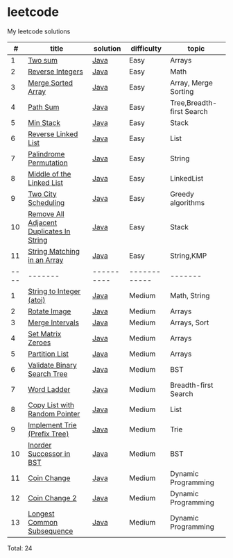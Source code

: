 # leetcode
My leetcode solutions

| #  | title | solution | difficulty | topic |
|----|-------|----------|------------|-------|
|1   |[Two sum](https://leetcode.com/problems/two-sum/)|[Java](https://github.com/AlinaKisialiova/leetcode/blob/master/src/easy/TwoSum.java)|Easy|Arrays
|2   |[Reverse Integers](https://leetcode.com/problems/reverse-integer/)|[Java](https://github.com/AlinaKisialiova/leetcode/blob/master/src/easy/ReverseInteger.java)|Easy|Math|
|3   |[Merge Sorted Array](https://leetcode.com/problems/merge-sorted-array/)|[Java](https://github.com/AlinaKisialiova/leetcode/blob/master/src/easy/MergeSortedArray.java)|Easy|Array, Merge Sorting|
|4   |[Path Sum](https://leetcode.com/problems/path-sum/)|[Java](https://github.com/AlinaKisialiova/leetcode/blob/master/src/easy/PathSum.java)|Easy|Tree,Breadth-first Search|
|5   |[Min Stack](https://leetcode.com/problems/min-stack/)|[Java](https://github.com/AlinaKisialiova/leetcode/blob/master/src/easy/MinStack.java)|Easy|Stack|
|6   |[Reverse Linked List](https://leetcode.com/problems/reverse-linked-list/)|[Java](https://github.com/AlinaKisialiova/leetcode/blob/master/src/easy/ReverseLinkedList.java)|Easy|List|
|7   |[Palindrome Permutation](https://leetcode.com/articles/palindrome-permutation/)|[Java](https://github.com/AlinaKisialiova/leetcode/blob/master/src/easy/PalindromePermutation.java)|Easy|String|
|8   |[Middle of the Linked List](https://leetcode.com/problems/middle-of-the-linked-list/)|[Java](https://github.com/AlinaKisialiova/leetcode/blob/master/src/easy/MiddleOfTheLinkedList.java)|Easy|LinkedList|
|9   |[Two City Scheduling](https://leetcode.com/problems/two-city-scheduling/)|[Java](https://github.com/AlinaKisialiova/leetcode/blob/master/src/easy/TwoCityScheduling.java)|Easy|Greedy algorithms|
|10  |[Remove All Adjacent Duplicates In String](https://leetcode.com/problems/remove-all-adjacent-duplicates-in-string/)|[Java](https://github.com/AlinaKisialiova/leetcode/blob/master/src/easy/RemoveAdjacentDuplicates.java)|Easy|Stack
|11  |[String Matching in an Array](https://leetcode.com/problems/string-matching-in-an-array)|[Java](https://github.com/AlinaKisialiova/leetcode/blob/master/src/easy/StringMatchingInArray.java)|Easy|String,KMP
|----|-------|----------|------------|-------|
|1   |[String to Integer (atoi)](https://leetcode.com/problems/string-to-integer-atoi/)|[Java](https://github.com/AlinaKisialiova/leetcode/blob/master/src/medium/StringToIntegerAtoi.java)|Medium|Math, String|
|2   |[Rotate Image](https://leetcode.com/problems/rotate-image/)|[Java](https://github.com/AlinaKisialiova/leetcode/blob/master/src/medium/RotateImage.java)|Medium|Arrays|
|3   |[Merge Intervals](https://leetcode.com/problems/merge-intervals/)|[Java](https://github.com/AlinaKisialiova/leetcode/blob/master/src/medium/MergeIntervals.java)|Medium|Arrays, Sort|
|4   |[Set Matrix Zeroes](https://leetcode.com/problems/set-matrix-zeroes/)|[Java](https://github.com/AlinaKisialiova/leetcode/blob/master/src/medium/SetMatrixZeroes.java)|Medium|Arrays|
|5   |[Partition List](https://leetcode.com/problems/partition-list/)|[Java](https://github.com/AlinaKisialiova/leetcode/blob/master/src/medium/PartitionList.java)|Medium|Arrays|
|6   |[Validate Binary Search Tree](https://leetcode.com/problems/validate-binary-search-tree/)|[Java](https://github.com/AlinaKisialiova/leetcode/blob/master/src/medium/ValidateBinarySearchTree.java)|Medium|BST|
|7   |[Word Ladder](https://leetcode.com/problems/word-ladder/)|[Java](https://github.com/AlinaKisialiova/leetcode/blob/master/src/medium/WordLadder.java)|Medium|Breadth-first Search|
|8   |[Copy List with Random Pointer](https://leetcode.com/problems/copy-list-with-random-pointer/)|[Java](https://github.com/AlinaKisialiova/leetcode/blob/master/src/medium/CopyListWithRandomPointer.java)|Medium|List|
|9   |[Implement Trie (Prefix Tree)](https://leetcode.com/problems/implement-trie-prefix-tree/)|[Java](https://github.com/AlinaKisialiova/leetcode/blob/master/src/medium/Trie.java)|Medium|Trie|
|10  |[Inorder Successor in BST](https://leetcode.com/problems/inorder-successor-in-bst/)|[Java](https://github.com/AlinaKisialiova/leetcode/blob/master/src/medium/InorderSuccessorInBST.java)|Medium|BST|
|11  |[Coin Change](https://leetcode.com/problems/coin-change/)|[Java](https://github.com/AlinaKisialiova/leetcode/blob/master/src/medium/CoinChange.java)|Medium|Dynamic Programming|
|12  |[Coin Change 2](https://leetcode.com/problems/coin-change-2/)|[Java](https://github.com/AlinaKisialiova/leetcode/blob/master/src/medium/CoinChange2.java)|Medium|Dynamic Programming|
|13  |[Longest Common Subsequence](https://leetcode.com/problems/longest-common-subsequence/)|[Java](https://github.com/AlinaKisialiova/leetcode/blob/master/src/medium/LongestCommonSubsequence.java)|Medium|Dynamic Programming|

Total: 24